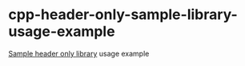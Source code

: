 # cpp-header-only-sample-library-usage-example
[Sample header only library](https://github.com/oren12321/cpp-header-only-sample-library) usage example
